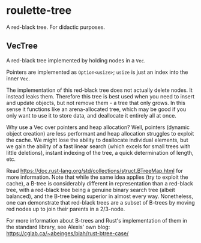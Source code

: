 # roulette-tree

A red-black tree.  For didactic purposes.

## VecTree

A red-black tree implemented by holding nodes in a `Vec`.

Pointers are implemented as `Option<usize>`; `usize` is just an index into the inner `Vec`.

The implementation of this red-black tree does not actually delete nodes.  It instead leaks them.
Therefore this tree is best used when you need to insert and update objects, but not remove them - a tree that only grows.
In this sense it functions like an arena-allocated tree, which may be good if you only want to use it to store data,
and deallocate it entirely all at once.

Why use a Vec over pointers and heap allocation?  Well, pointers (dynamic object creation) are less performant and heap allocation struggles to exploit the cache.  We might lose the ability to deallocate individual elements, but we gain the ability of a fast linear search (which excels for small trees with little deletions), instant indexing of the tree, a quick determination of length, etc.

Read https://doc.rust-lang.org/std/collections/struct.BTreeMap.html for more information.  Note that while the same idea applies (try to exploit the cache), a B-tree is considerably different in representation than a red-black tree, with a red-black tree being a genuine binary search tree (albeit balanced), and the B-tree being superior in almost every way.  Nonetheless, one can demonstrate that red-black trees are a subset of B-trees by moving red nodes up to join their parents in a 2/3-node.

For more information about B-trees and Rust's implementation of them in the standard library, see Alexis' own blog: https://cglab.ca/~abeinges/blah/rust-btree-case/
